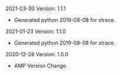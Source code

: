 2021-03-30 Version: 1.1.1
- Generated python 2019-08-08 for xtrace.

2021-01-23 Version: 1.1.0
- Generated python 2019-08-08 for xtrace.

2020-12-28 Version: 1.0.0
- AMP Version Change.

